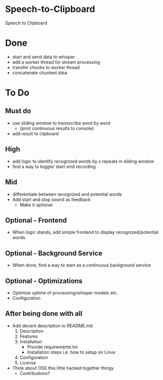 # Speech-to-Clipboard
Speech to Clipboard

# Done
- start and send data to whisper
- add a worker thread for stream processing
- transfer chunks to worker thread
- concatenate chunked data

# To Do

## Must do
- use sliding window to transscribe word by word
    - (print continuous results to console)
- add result to clipboard


## High
- add logic to identify recognized words by x repeats in sliding window
- find a way to toggle/ start-end recording

## Mid
- differentiate between recognized and potential words
- Add start and stop sound as feedback
    - Make it optional

## Optional - Frontend
- When logic stands, add simple frontend to display recognized/potential words

## Optional - Background Service
- When done, find a way to start as a continuous background service

## Optional - Optimizations
- Optimise uptime of processing/whisper models etc.
- Configuration

## After being done with all
- Add decent description to README.md
    1. Description
    2. Features
    3. Installation
        - Provide requirements.txt
        - Installation steps i.e. how to setup on Linux
    4. Configuration
    5. License
- Think about OSS this little hacked together thingy
    - Contributions?

